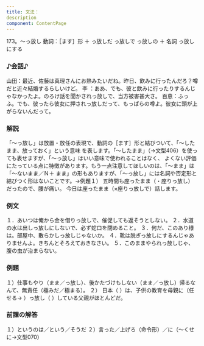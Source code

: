 ```yaml
---
title: 文法：
description
component: ContentPage
---
```



173。～っ放し
動詞：［ます］形 ＋ っ放しだ
っ放しで
っ放しの ＋ 名詞
っ放しにする
### ♪会話♪
山田：最近、佐藤は真理さんにお熱みたいだね。昨日、飲みに行ったんだろ？噂だと近々結婚するらしいけど。 李 ：ああ、でも、彼と飲みに行ったりするんじゃなかったよ。のろけ話を聞かされっ放しで、当方被害甚大さ。 百恵：ふっふ。でも、彼ったら彼女に押されっ放しだって、もっぱらの噂よ。彼女に頭が上がらないんだって。
### 解説
「～っ放し」は放置・放任の表現で、動詞の［ます］形と結びついて、「～したまま、放っておく」という意味 を表します。「～したまま」（→文型406）を使っても表せますが、「～っ放し」はいい意味で使われることはなく、 よくない評価にたっている点に特徴があります。もう一点注意してほしいのは、「～まま」は「～ないまま／Ｎ＋
まま」の形もありますが、「～っ放し」には名詞や否定形と結びつく形はないことです。→例題１）
五時間も座ったまま（・座りっ放し）だったので、腰が痛い。 今日は座ったまま（×座りっ放しで）話します。
### 例文
１．あいつは俺から金を借りっ放しで、催促しても返そうとしない。
２．水道の水は出しっ放しにしないで、必ず蛇口を閉めること。
３．何だ、このあり様は。部屋中、散らかしっ放しじゃないか。
４．靴は脱ぎっ放しにするんじゃありませんよ。きちんとそろえておきなさい。
５．このままやられっ放しじゃ、腹の虫が治まらない。
### 例題
１）仕事もやり（まま／っ放し）、後かたづけもしない（まま／っ放し）帰るなんて、無責任（極みだ／極まる）。
２） 日本（ ）は、子供の教育を母親に（任せる→ ）っ放し（ ）している父親がほとんどだ。
### 前課の解答
１）というのは／という／そうだ
２）言った／上げろ（命令形）／に（～くせに→文型070）

